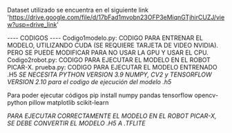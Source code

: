 Dataset utilizado se encuentra en el siguiente link  'https://drive.google.com/file/d/17bFad1mvobn23OFP3eMiqnGTjhirCUZJ/view?usp=drive_link'

---- CODIGOS ----
Codigo1modelo.py: CODIGO PARA ENTRENAR EL MODELO, UTILIZANDO CUDA (SE REQUIERE TARJETA DE VIDEO NVIDIA). PERO SE PUEDE MODIFICAR PARA NO USAR LA GPU Y USAR EL CPU.
Codigo2robot.py: CODIGO PARA EJECUTAR EL MODELO EN EL ROBOT PICAR-X.
prueba.py: CODIGO PARA EJECUTAR EL MODELO ENTRENADO .H5 *SE NECESITA PYTHON VERSION 3.9 NUMPY, CV2 y TENSORFLOW VERSION 2.10 para el codigo de ejecución del modelo .h5*

Para poder ejecutar códigos
pip install numpy pandas tensorflow opencv-python pillow matplotlib scikit-learn 

*PARA EJECUTAR CORRECTAMENTE EL MODELO EN EL ROBOT PICAR-X, SE DEBE CONVERTIR EL MODELO .H5 A .TFLITE*

